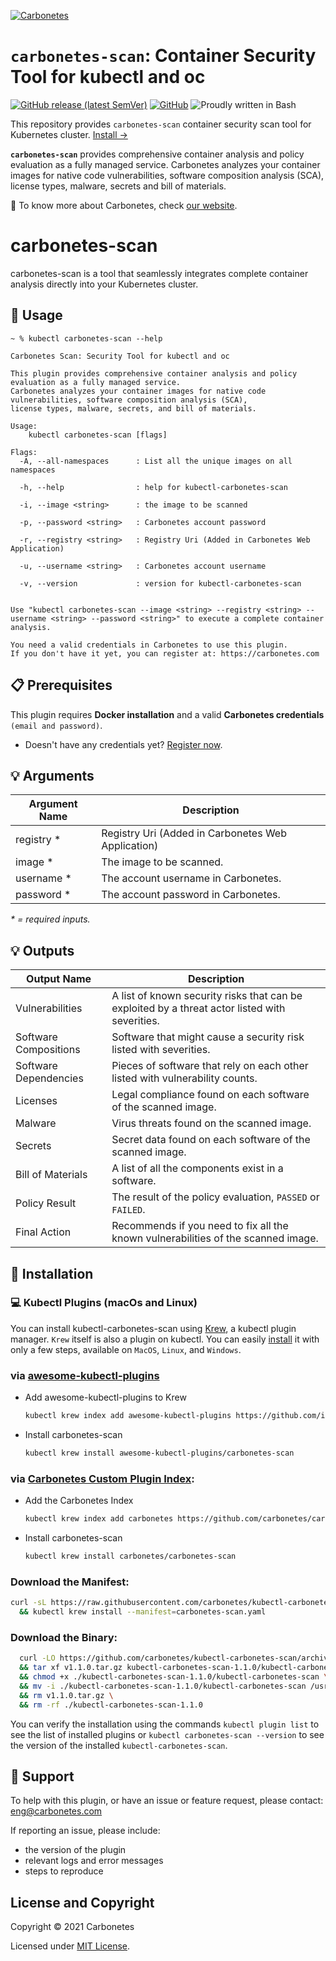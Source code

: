 [![Carbonetes](https://cdn.carbonetes.com/carbonetes-plugin/assets/branding/branding_header.png)](https://carbonetes.com)

# `carbonetes-scan`: Container Security Tool for kubectl and oc

[![GitHub release (latest SemVer)](https://img.shields.io/github/v/release/carbonetes/kubectl-carbonetes-scan)](https://github.com/carbonetes/kubectl-carbonetes-scan/releases)
[![GitHub](https://img.shields.io/github/license/carbonetes/kubectl-carbonetes-scan)](https://github.com/carbonetes/kubectl-carbonetes-scan/blob/main/LICENSE)
![Proudly written in Bash](https://img.shields.io/badge/written%20in-bash-ff69b4.svg)

This repository provides `carbonetes-scan` container security scan tool for Kubernetes cluster.
[Install &rarr;](#dvd-installation)

**`carbonetes-scan`** provides comprehensive container analysis and policy evaluation as a fully managed service. Carbonetes analyzes your container images for native code vulnerabilities, software composition analysis (SCA), license types, malware, secrets and bill of materials.

:pushpin: To know more about Carbonetes, check [our website](https://carbonetes.com).

# carbonetes-scan

carbonetes-scan is a tool that seamlessly integrates complete container analysis directly into your Kubernetes cluster.

## :pencil: Usage

```
~ % kubectl carbonetes-scan --help

Carbonetes Scan: Security Tool for kubectl and oc

This plugin provides comprehensive container analysis and policy evaluation as a fully managed service.
Carbonetes analyzes your container images for native code vulnerabilities, software composition analysis (SCA),
license types, malware, secrets, and bill of materials.

Usage:
    kubectl carbonetes-scan [flags]

Flags:
  -A, --all-namespaces      : List all the unique images on all namespaces

  -h, --help                : help for kubectl-carbonetes-scan

  -i, --image <string>      : the image to be scanned

  -p, --password <string>   : Carbonetes account password

  -r, --registry <string>   : Registry Uri (Added in Carbonetes Web Application)

  -u, --username <string>   : Carbonetes account username

  -v, --version             : version for kubectl-carbonetes-scan


Use "kubectl carbonetes-scan --image <string> --registry <string> --username <string> --password <string>" to execute a complete container analysis.

You need a valid credentials in Carbonetes to use this plugin.
If you don't have it yet, you can register at: https://carbonetes.com
```

## :clipboard: Prerequisites

This plugin requires **Docker installation** and a valid **Carbonetes credentials** `(email and password)`.

- Doesn't have any credentials yet? [Register now](https://console.carbonetes.com/register).

## :bulb: Arguments

| Argument Name               | Description                                                  |
| --------------------------- | ------------------------------------------------------------ |
| registry \*                 | Registry Uri (Added in Carbonetes Web Application) |
| image \*                    | The image to be scanned. |
| username \*                 | The account username in Carbonetes. |
| password \*                 | The account password in Carbonetes. |

_\* = required inputs._

## :bulb: Outputs

| Output Name                  | Description                                                                                  |
| ---------------------------- | -------------------------------------------------------------------------------------------- |
| Vulnerabilities              | A list of known security risks that can be exploited by a threat actor listed with severities. |
| Software Compositions        | Software that might cause a security risk listed with severities. |
| Software Dependencies        | Pieces of software that rely on each other listed with vulnerability counts. |
| Licenses                     | Legal compliance found on each software of the scanned image. |
| Malware                      | Virus threats found on the scanned image. |
| Secrets                      | Secret data found on each software of the scanned image. |
| Bill of Materials            | A list of all the components exist in a software. |
| Policy Result                | The result of the policy evaluation, `PASSED` or `FAILED`. |
| Final Action                 | Recommends if you need to fix all the known vulnerabilities of the scanned image. |

## :dvd: Installation

### :computer: Kubectl Plugins (macOs and Linux)

You can install kubectl-carbonetes-scan using [Krew](https://krew.sigs.k8s.io/), a kubectl plugin manager. `Krew` itself is also a plugin on kubectl. You can easily [install](https://krew.sigs.k8s.io/docs/user-guide/setup/install/) it with only a few steps, available on `MacOS`, `Linux`, and `Windows`.

### via [awesome-kubectl-plugins](https://github.com/ishantanu/awesome-kubectl-plugins)
* Add awesome-kubectl-plugins to Krew
  ```sh
  kubectl krew index add awesome-kubectl-plugins https://github.com/ishantanu/awesome-kubectl-plugins.git
  ```
* Install carbonetes-scan
  ```sh
  kubectl krew install awesome-kubectl-plugins/carbonetes-scan
  ```

### via [Carbonetes Custom Plugin Index](https://github.com/carbonetes/carbonetes-kube-plugin):
* Add the Carbonetes Index
  ```sh
  kubectl krew index add carbonetes https://github.com/carbonetes/carbonetes-kube-plugin.git
  ```
* Install carbonetes-scan
  ```sh
  kubectl krew install carbonetes/carbonetes-scan
  ```

### Download the Manifest:
```sh
curl -sL https://raw.githubusercontent.com/carbonetes/kubectl-carbonetes-scan/main/.krew/carbonetes-scan.yaml > carbonetes-scan.yaml \
  && kubectl krew install --manifest=carbonetes-scan.yaml
```

### Download the Binary:
```sh
  curl -LO https://github.com/carbonetes/kubectl-carbonetes-scan/archive/refs/tags/v1.1.0.tar.gz \
  && tar xf v1.1.0.tar.gz kubectl-carbonetes-scan-1.1.0/kubectl-carbonetes-scan \
  && chmod +x ./kubectl-carbonetes-scan-1.1.0/kubectl-carbonetes-scan \
  && mv -i ./kubectl-carbonetes-scan-1.1.0/kubectl-carbonetes-scan /usr/local/bin/kubectl-carbonetes_scan \
  && rm v1.1.0.tar.gz \
  && rm -rf ./kubectl-carbonetes-scan-1.1.0
```

You can verify the installation using the commands `kubectl plugin list` to see the list of installed plugins or `kubectl carbonetes-scan --version` to see the version of the installed `kubectl-carbonetes-scan`.

## :email: Support
To help with this plugin, or have an issue or feature request, please contact: [eng@carbonetes.com](eng@carbonetes.com)

If reporting an issue, please include:

* the version of the plugin
* relevant logs and error messages
* steps to reproduce

## License and Copyright

Copyright © 2021 Carbonetes

Licensed under [MIT License](LICENSE).